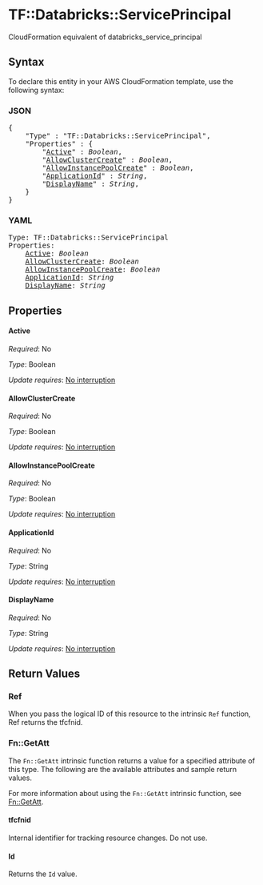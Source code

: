 # TF::Databricks::ServicePrincipal

CloudFormation equivalent of databricks_service_principal

## Syntax

To declare this entity in your AWS CloudFormation template, use the following syntax:

### JSON

<pre>
{
    "Type" : "TF::Databricks::ServicePrincipal",
    "Properties" : {
        "<a href="#active" title="Active">Active</a>" : <i>Boolean</i>,
        "<a href="#allowclustercreate" title="AllowClusterCreate">AllowClusterCreate</a>" : <i>Boolean</i>,
        "<a href="#allowinstancepoolcreate" title="AllowInstancePoolCreate">AllowInstancePoolCreate</a>" : <i>Boolean</i>,
        "<a href="#applicationid" title="ApplicationId">ApplicationId</a>" : <i>String</i>,
        "<a href="#displayname" title="DisplayName">DisplayName</a>" : <i>String</i>,
    }
}
</pre>

### YAML

<pre>
Type: TF::Databricks::ServicePrincipal
Properties:
    <a href="#active" title="Active">Active</a>: <i>Boolean</i>
    <a href="#allowclustercreate" title="AllowClusterCreate">AllowClusterCreate</a>: <i>Boolean</i>
    <a href="#allowinstancepoolcreate" title="AllowInstancePoolCreate">AllowInstancePoolCreate</a>: <i>Boolean</i>
    <a href="#applicationid" title="ApplicationId">ApplicationId</a>: <i>String</i>
    <a href="#displayname" title="DisplayName">DisplayName</a>: <i>String</i>
</pre>

## Properties

#### Active

_Required_: No

_Type_: Boolean

_Update requires_: [No interruption](https://docs.aws.amazon.com/AWSCloudFormation/latest/UserGuide/using-cfn-updating-stacks-update-behaviors.html#update-no-interrupt)

#### AllowClusterCreate

_Required_: No

_Type_: Boolean

_Update requires_: [No interruption](https://docs.aws.amazon.com/AWSCloudFormation/latest/UserGuide/using-cfn-updating-stacks-update-behaviors.html#update-no-interrupt)

#### AllowInstancePoolCreate

_Required_: No

_Type_: Boolean

_Update requires_: [No interruption](https://docs.aws.amazon.com/AWSCloudFormation/latest/UserGuide/using-cfn-updating-stacks-update-behaviors.html#update-no-interrupt)

#### ApplicationId

_Required_: No

_Type_: String

_Update requires_: [No interruption](https://docs.aws.amazon.com/AWSCloudFormation/latest/UserGuide/using-cfn-updating-stacks-update-behaviors.html#update-no-interrupt)

#### DisplayName

_Required_: No

_Type_: String

_Update requires_: [No interruption](https://docs.aws.amazon.com/AWSCloudFormation/latest/UserGuide/using-cfn-updating-stacks-update-behaviors.html#update-no-interrupt)

## Return Values

### Ref

When you pass the logical ID of this resource to the intrinsic `Ref` function, Ref returns the tfcfnid.

### Fn::GetAtt

The `Fn::GetAtt` intrinsic function returns a value for a specified attribute of this type. The following are the available attributes and sample return values.

For more information about using the `Fn::GetAtt` intrinsic function, see [Fn::GetAtt](https://docs.aws.amazon.com/AWSCloudFormation/latest/UserGuide/intrinsic-function-reference-getatt.html).

#### tfcfnid

Internal identifier for tracking resource changes. Do not use.

#### Id

Returns the <code>Id</code> value.

